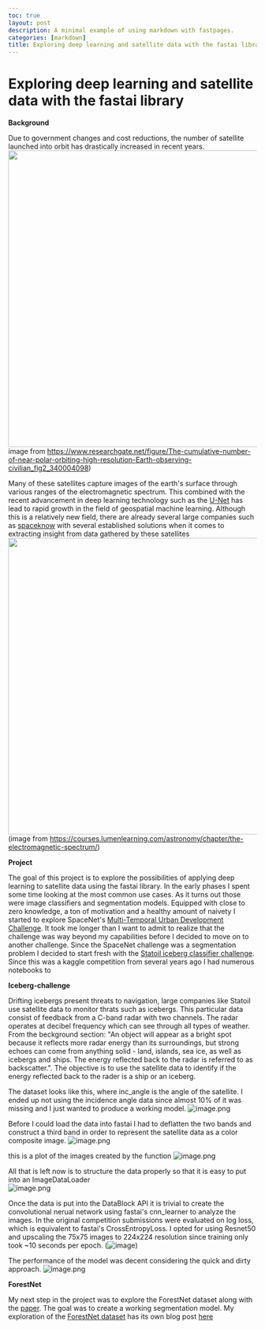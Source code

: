 ```yaml
---
toc: true
layout: post
description: A minimal example of using markdown with fastpages.
categories: [markdown]
title: Exploring deep learning and satellite data with the fastai library
---
```


# Exploring deep learning and satellite data with the fastai library

**Background**

Due to government changes and cost reductions, the number of satellite launched into orbit has drastically increased in recent years.   
<img src = "attachment:b76a5499-e3ee-4bab-99d6-01b35a5dc2cf.png" width = "600" height = 600 />  
image from https://www.researchgate.net/figure/The-cumulative-number-of-near-polar-orbiting-high-resolution-Earth-observing-civilian_fig2_340004098)

Many of these satellites capture images of the earth's surface through various ranges of the electromagnetic spectrum. This combined with the recent advancement in deep learning technology such as the [U-Net](https://arxiv.org/abs/1505.04597) has lead to rapid growth in the field of geospatial machine learning. Although this is a relatively new field, there are already several large companies such as [spaceknow](https://spaceknow.com/) with several established solutions when it comes to extracting insight from data gathered by these satellites 
<img src = "attachment:433743f7-8bbd-4df3-881b-7acd70e7f36c.png" width = "600" height = 600 />  
 (image from https://courses.lumenlearning.com/astronomy/chapter/the-electromagnetic-spectrum/)



**Project**


The goal of this project is to explore the possibilities of applying deep learning to satellite data using the fastai library. In the early phases I spent some time looking at the most common use cases. As it turns out those were image classifiers and segmentation models. Equipped with close to zero knowledge, a ton of motivation and a healthy amount of naivety I started to explore SpaceNet's [Multi-Temporal Urban Development Challenge](https://spacenet.ai/sn7-challenge/). It took me longer than I want to admit to realize that the challenge was way beyond my capabilities before I decided to move on to another challenge. Since the SpaceNet challenge was a segmentation problem I decided to start fresh with the [Statoil iceberg classifier challenge](https://www.kaggle.com/c/statoil-iceberg-classifier-challenge). Since this was a kaggle competition from several years ago I had numerous notebooks to   


**Iceberg-challenge**


Drifting icebergs present threats to navigation, large companies like Statoil use satellite data to monitor thrats such as icebergs. This particular data consist of feedback from a C-band radar with two channels. The radar operates at decibel frequency which can see through all types of weather. From the beckground section: "An object will appear as a bright spot because it reflects more radar energy than its surroundings, but strong echoes can come from anything solid - land, islands, sea ice, as well as icebergs and ships. The energy reflected back to the radar is referred to as backscatter.". The objective is to use the satellite data to identify if the energy reflected back to the rader is a ship or an iceberg. 

The dataset looks like this, where inc_angle is the angle of the satellite. I ended up not using the incidence angle data since almost 10% of it was missing and I just wanted to produce a working model. 
![image.png](attachment:a65bb049-9f7f-44ed-8431-f2bd327c0610.png)


Before I could load the data into fastai I had to deflatten the two bands and construct a third band in order to represent the satellite data as a color composite image.  ![image.png](attachment:1ac17507-5682-4c47-b993-f2ddf164ccbe.png)

this is a plot of the images created by the function
![image.png](attachment:651529ac-50da-4da7-82ea-c395d397308c.png)  


All that is left now is to structure the data properly so that it is easy to put into an ImageDataLoader  
![image.png](attachment:94c07b34-d451-4128-bbe8-65535023ff94.png)  

Once the data is put into the DataBlock API it is trivial to create the convolutional nerual network using fastai's cnn_learner to analyze the images. In the original competition submissions were evaluated on log loss, which is equivalent to fastai's CrossEntropyLoss. I opted for using Resnet50 and upscaling the 75x75 images to 224x224 resolution since training only took ~10 seconds per epoch. 
(![image](https://user-images.githubusercontent.com/59794395/115969634-24452a00-a53e-11eb-812a-7e82cd86c222.png))


The performance of the model was decent considering the quick and dirty approach. ![image.png](attachment:f3f44872-f87c-4470-8919-17e38a269656.png)


**ForestNet**

My next step in the project was to explore the ForestNet dataset along with the [paper](https://arxiv.org/pdf/2011.05479.pdf).  The goal was to create a working segmentation model. My exploration of the [ForestNet dataset](https://stanfordmlgroup.github.io/projects/forestnet/) has its own blog post [here](https://oscarsommervold.github.io/DAT255-project/2021/04/24/forestnet-segmentation.html)
